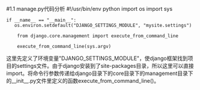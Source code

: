 #1.1 manage.py代码分析
    #!/usr/bin/env python
    import os
    import sys
    
    if __name__ == "__main__":
       os.environ.setdefault("DJANGO_SETTINGS_MODULE", "mysite.settings")
    
        from django.core.management import execute_from_command_line
    
        execute_from_command_line(sys.argv)

这里先定义了环境变量"DJANGO_SETTINGS_MODULE"，使django框架找到项目的settings文件。由于django安装到了site-packages目录，所以这里可以直接import。将命令行参数传递给django目录下的core目录下的management目录下的__init__.py文件里定义的函数execute_from_command_line()。
